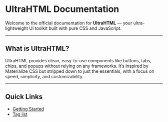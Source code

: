 # UltraHTML Documentation

Welcome to the official documentation for **UltraHTML** — your ultra-lightweight UI toolkit built with pure CSS and JavaScript.

---

## What is UltraHTML?

UltraHTML provides clean, easy-to-use components like buttons, tabs, chips, and popups without relying on any frameworks. It’s inspired by Materialize CSS but stripped down to just the essentials, with a focus on speed, simplicity, and customizability.

---

## Quick Links

- [Getting Started](../README.md)
- [Tag list](taglist.md)
